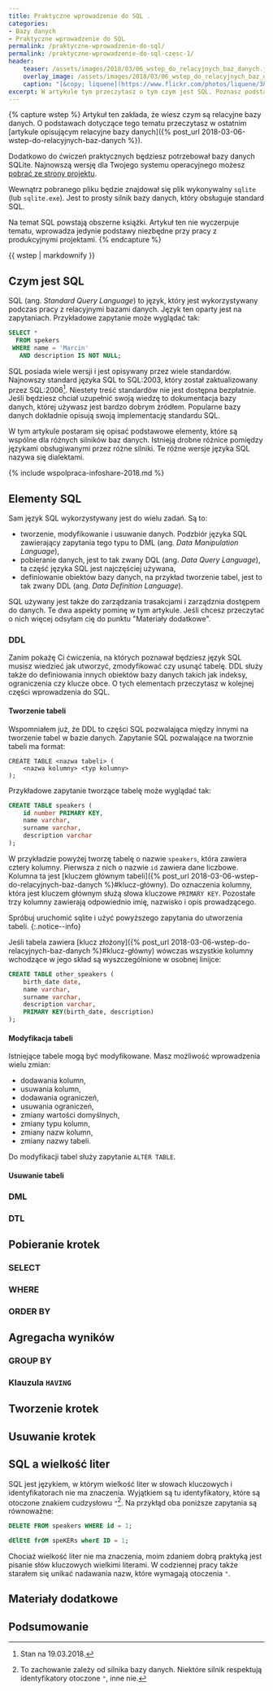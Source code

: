 ```yaml
---
title: Praktyczne wprowadzenie do SQL .
categories:
- Bazy danych
- Praktyczne wprowadzenie do SQL
permalink: /praktyczne-wprowadzenie-do-sql/
permalink: /praktyczne-wprowadzenie-do-sql-czesc-1/
header:
    teaser: /assets/images/2018/03/06_wstep_do_relacyjnych_baz_danych.jpg
    overlay_image: /assets/images/2018/03/06_wstep_do_relacyjnych_baz_danych.jpg
    caption: "[&copy; liquene](https://www.flickr.com/photos/liquene/3802773731/sizes/l)"
excerpt: W artykule tym przeczytasz o tym czym jest SQL. Poznasz podstawowe rodzaje zapytań. Przeczytasz o tym jak tworzyć tabele. Dowiesz się jak pobierać, dodawać, modyfikowac i usuwać dane z bazy danych. W artykule znajdziesz sporo praktycznych ćwiczeń, w których będziesz mógł sprawdzić zdobytą wiedzę.
---
```


{% capture wstep %}
Artykuł ten zakłada, że wiesz czym są relacyjne bazy danych. O podstawach dotyczące tego tematu przeczytasz w ostatnim [artykule opisującym relacyjne bazy danych]({% post_url 2018-03-06-wstep-do-relacyjnych-baz-danych %}).

Dodatkowo do ćwiczeń praktycznych będziesz potrzebował bazy danych SQLite. Najnowszą wersję dla Twojego systemu operacyjnego możesz [pobrać ze strony projektu](https://www.sqlite.org/download.html).

Wewnątrz pobranego pliku będzie znajdował się plik wykonywalny `sqlite` (lub `sqlite.exe`). Jest to prosty silnik bazy danych, który obsługuje standard SQL.

Na temat SQL powstają obszerne książki. Artykuł ten nie wyczerpuje tematu, wprowadza jedynie podstawy niezbędne przy pracy z produkcyjnymi projektami.
{% endcapture %}

<div class="notice--info">
  {{ wstep | markdownify }}
</div>

## Czym jest SQL

SQL (ang. _Standard Query Language_) to język, który jest wykorzystywany podczas pracy z relacyjnymi bazami danych. Język ten oparty jest na zapytaniach. Przykładowe zapytanie może wyglądać tak:

```sql
SELECT *
  FROM spekers
 WHERE name = 'Marcin'
   AND description IS NOT NULL;
```

SQL posiada wiele wersji i jest opisywany przez wiele standardów. Najnowszy standard języka SQL to SQL:2003, który został zaktualizowany przez SQL:2006[^aktualny]. Niestety treść standardów nie jest dostępna bezpłatnie. Jeśli będziesz chciał uzupełnić swoją wiedzę to dokumentacja bazy danych, której używasz jest bardzo dobrym źródłem. Popularne bazy danych dokładnie opisują swoją implementację standardu SQL.

[^aktualny]: Stan na 19.03.2018.

W tym artykule postaram się opisać podstawowe elementy, które są wspólne dla różnych silników baz danych. Istnieją drobne różnice pomiędzy językami obsługiwanymi przez różne silniki. Te różne wersje języka SQL nazywa się dialektami.

{% include wspolpraca-infoshare-2018.md %}

## Elementy SQL

Sam język SQL wykorzystywany jest do wielu zadań. Są to:

- tworzenie, modyfikowanie i usuwanie danych. Podzbiór języka SQL zawierający zapytania tego typu to DML (ang. _Data Manipulation Language_),
- pobieranie danych, jest to tak zwany DQL (ang. _Data Query Language_), ta część języka SQL jest najczęściej używana,
- definiowanie obiektów bazy danych, na przykład tworzenie tabel, jest to tak zwany DDL (ang. _Data Definition Language_).

SQL używany jest także do zarządzania trasakcjami i zarządznia dostępem do danych. Te dwa aspekty pominę w tym artykule. Jeśli chcesz przeczytać o nich więcej odsyłam cię do punktu "Materiały dodatkowe".

### DDL

Zanim pokażę Ci ćwiczenia, na których poznawał będziesz język SQL musisz wiedzieć jak utworzyć, zmodyfikować czy usunąć tabelę. DDL służy także do definiowania innych obiektów bazy danych takich jak indeksy, ograniczenia czy klucze obce. O tych elementach przeczytasz w kolejnej części wprowadzenia do SQL.

#### Tworzenie tabeli

Wspomniałem już, że DDL to części SQL pozwalająca między innymi na tworzenie tabel w bazie danych. Zapytanie SQL pozwalające na tworznie tabeli ma format:

    CREATE TABLE <nazwa tabeli> (
        <nazwa kolumny> <typ kolumny>
    );

Przykładowe zapytanie tworzące tabelę może wyglądać tak:

```sql
CREATE TABLE speakers (
    id number PRIMARY KEY,
    name varchar,
    surname varchar,
    description varchar
);
```

W przykładzie powyżej tworzę tabelę o nazwie `speakers`, która zawiera cztery kolumny. Pierwsza z nich o nazwie `id` zawiera dane liczbowe. Kolumna ta jest [kluczem głównym tabeli]({% post_url 2018-03-06-wstep-do-relacyjnych-baz-danych %}#klucz-główny). Do oznaczenia kolumny, która jest kluczem głównym służą słowa kluczowe `PRIMARY KEY`. Pozostałe trzy kolumny zawierają odpowiednio imię, nazwisko i opis prowadzącego.

Spróbuj uruchomić sqlite i użyć powyższego zapytania do utworzenia tabeli.
{:.notice--info}

Jeśli tabela zawiera [klucz złożony]({% post_url 2018-03-06-wstep-do-relacyjnych-baz-danych %}#klucz-główny) wówczas wszystkie kolumny wchodzące w jego skład są wyszczególnione w osobnej linijce:

```sql
CREATE TABLE other_speakers (
	birth_date date,
	name varchar,
	surname varchar,
	description varchar,
	PRIMARY KEY(birth_date, description)
);
```

#### Modyfikacja tabeli

Istniejące tabele mogą być modyfikowane. Masz możliwość wprowadzenia wielu zmian:

- dodawania kolumn,
- usuwania kolumn,
- dodawania ograniczeń,
- usuwania ograniczeń,
- zmiany wartości domyślnych,
- zmiany typu kolumn,
- zmiany nazw kolumn,
- zmiany nazwy tabeli.

Do modyfikacji tabel służy zapytanie `ALTER TABLE`.

#### Usuwanie tabeli


###

### DML

### DTL

## Pobieranie krotek

### SELECT

### WHERE

### ORDER BY

## Agregacha wyników

### GROUP BY

### Klauzula `HAVING`

## Tworzenie krotek

## Usuwanie krotek

## SQL a wielkość liter

SQL jest językiem, w którym wielkość liter w słowach kluczowych i identyfikatorach nie ma znaczenia. Wyjątkiem są tu identyfikatory, które są otoczone znakiem cudzysłowu `"`[^zalezy]. Na przykłąd oba poniższe zapytania są równoważne:

[^zalezy]: To zachowanie zależy od silnika bazy danych. Niektóre silnik respektują identyfikatory otoczone `"`, inne nie.

```sql
DELETE FROM speakers WHERE id = 1;
```

```sql
dElEtE frOM speKERs wherE ID = 1;
```

Chociaż wielkość liter nie ma znaczenia, moim zdaniem dobrą praktyką jest pisanie słów kluczowych wielkimi literami. W codziennej pracy także starałem się unikać nadawania nazw, które wymagają otoczenia `"`.

## Materiały dodatkowe



## Podsumowanie



